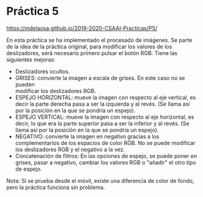 # Práctica 5
https://mdelaosa.github.io/2019-2020-CSAAI-Practicas/P5/

En esta práctica se ha implementado el procesado de imágenes.
Se parte de la idea de la práctica original, para modificar los valores de los
deslizadores, será necesario primero pulsar el botón RGB.
Tiene las siguientes mejoras:
- Deslizadores ocultos.
- GRISES: convierte la imagen a escala de grises. En este caso no se pueden  
          modificar los deslizadores RGB.
- ESPEJO HORIZONTAL: mueve la imagen con respecto al eje vertical, es decir
                    la parte derecha pasa a ser la izquierda y al revés.
                    (Se llama así por la posición en la que se pondría un
                    espejo).
- ESPEJO VERTICAL: mueve la imagen con respecto al eje horizontal, es decir, lo
                  que era la parte superior pasa a ser la inferior y al revés.
                  (Se llama así por la posición en la que se pondría un espejo).
- NEGATIVO: convierte la imagen en negativo gracias a los complementarios de
            los espacios de color RGB. No se puede modificar los deslizadores
            RGB y el negativo a la vez.
- Concatenación de filtros: En las opciones de espejo, se puede poner en grises,
                            pasar a negativo, cambiar los valores RGB o "añadir"
                            el otro tipo de espejo.

Nota: Si se prueba desde el móvil, existe una diferencia de color de fondo, pero
      la práctica funciona sin problema.
